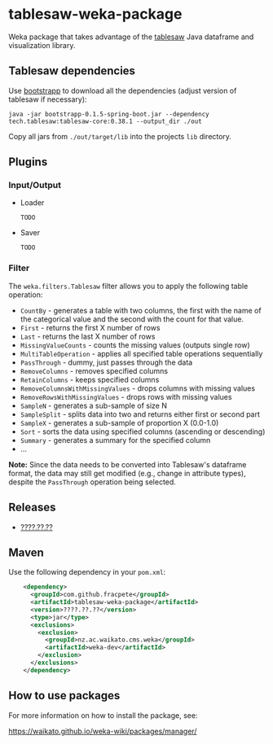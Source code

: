 # tablesaw-weka-package
Weka package that takes advantage of the [tablesaw](https://jtablesaw.github.io/tablesaw/) 
Java dataframe and visualization library.


## Tablesaw dependencies

Use [bootstrapp](https://github.com/fracpete/bootstrapp) to download all
the dependencies (adjust version of tablesaw if necessary):

```commandline
java -jar bootstrapp-0.1.5-spring-boot.jar --dependency tech.tablesaw:tablesaw-core:0.38.1 --output_dir ./out
```

Copy all jars from `./out/target/lib` into the projects `lib` directory.


## Plugins

### Input/Output

* Loader

  ```
  TODO
  ``` 
  
* Saver

  ```
  TODO
  ```
  
### Filter

The `weka.filters.Tablesaw` filter allows you to apply the following table
operation:

  * `CountBy` - generates a table with two columns, the first with the name of the categorical value and the second with the count for that value.
  * `First` - returns the first X number of rows
  * `Last` - returns the last X number of rows
  * `MissingValueCounts` - counts the missing values (outputs single row)
  * `MultiTableOperation` - applies all specified table operations sequentially
  * `PassThrough` - dummy, just passes through the data
  * `RemoveColumns` - removes specified columns
  * `RetainColumns` - keeps specified columns
  * `RemoveColumnsWithMissingValues` - drops columns with missing values
  * `RemoveRowsWithMissingValues` - drops rows with missing values
  * `SampleN` - generates a sub-sample of size N
  * `SampleSplit` - splits data into two and returns either first or second part
  * `SampleX` - generates a sub-sample of proportion X (0.0-1.0)
  * `Sort` - sorts the data using specified columns (ascending or descending)
  * `Summary` - generates a summary for the specified column
  * ...

**Note:** Since the data needs to be converted into Tablesaw's dataframe format,
the data may still get modified (e.g., change in attribute types), despite the 
`PassThrough` operation being selected.


## Releases

* [????.??.??](https://github.com/fracpete/matlab-weka-package/releases/download/v????.??.??/tablesaw-????.??.??.zip)


## Maven

Use the following dependency in your `pom.xml`:

```xml
    <dependency>
      <groupId>com.github.fracpete</groupId>
      <artifactId>tablesaw-weka-package</artifactId>
      <version>????.??.??</version>
      <type>jar</type>
      <exclusions>
        <exclusion>
          <groupId>nz.ac.waikato.cms.weka</groupId>
          <artifactId>weka-dev</artifactId>
        </exclusion>
      </exclusions>
    </dependency>
```


## How to use packages

For more information on how to install the package, see:

https://waikato.github.io/weka-wiki/packages/manager/
